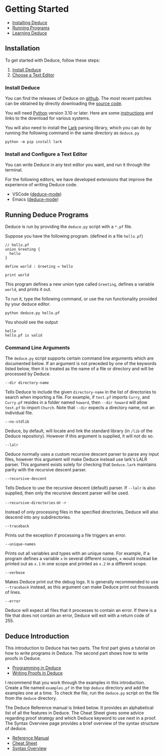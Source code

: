 # Getting Started

* [Installing Deduce](#installation)
* [Running Programs](#running-deduce-programs)
* [Learning Deduce](#deduce-introduction)

## Installation

To get started with Deduce, follow these steps:
1. [Install Deduce](#install-deduce)
2. [Choose a Text Editor](#install-and-configure-a-text-editor)


### Install Deduce
You can find the releases of Deduce on [github](https://github.com/jsiek/deduce/releases).
The most recent patches can be obtained by directly downloading the [source code](https://github.com/jsiek/deduce).

You will need [Python](https://www.python.org/) version 3.10 or later. Here are some [instructions](https://wiki.python.org/moin/BeginnersGuide/Download) and links to the download for various systems.

You will also need to install the [Lark](https://github.com/lark-parser/lark) parsing library, which you can do by running the following command in the same directory as `deduce.py`

```
python -m pip install lark
```

### Install and Configure a Text Editor
You can write Deduce in any text editor you want, and run it through the terminal.

For the following editors, we have developed extensions that improve
the experience of writing Deduce code.

* VSCode ([deduce-mode](https://github.com/HalflingHelper/deduce-mode))
* Emacs ([deduce-mode](https://github.com/mateidragony/deduce-mode))


## Running Deduce Programs

Deduce is run by providing the `deduce.py` script with a `*.pf` file.

Suppose you have the following program. (defined in a file `hello.pf`)

```{.deduce^#hello_starting_example}
// hello.pf
union Greeting {
  hello
}

define world : Greeting = hello

print world
```

This program defines a new union type called `Greeting`,
defines a variable `world`, and prints it out.

To run it, type the following command, or use the run functionality
provided by your deduce editor.
```
python deduce.py hello.pf
```

You should see the output
```
hello
hello.pf is valid
```



### Command Line Arguments

The `deduce.py` script supports certain command line arguments which
are documented below. If an argument is not preceded by one of the
keywords listed below, then it is treated as the name of a file or
directory and will be processed by Deduce.

`--dir directory-name`

Tells Deduce to include the given `directory-name` in the list of
directories to search when importing a file. For example, if `test.pf`
imports `Curry`, and `Curry.pf` resides in a folder named `howard`,
then `--dir howard` will allow `test.pf` to import `Church`. Note that
`--dir` expects a directory name, not an individual file.

`--no-stdlib`

Deduce, by default, will locate and link the standard library (in
`/lib` of the Deduce repository). However if this argument is
supplied, it will not do so.

`--lalr`

Deduce normally uses a custom recursive descent parser to parse any
input files, however this argument will make Deduce instead use lark's
LALR parser. This argument exists solely for checking that
`Deduce.lark` maintains parity with the recursive descent parser.

`--recursive-descent`

Tells Deduce to use the recursive descent (default) parser. If
`--lalr` is also supplied, then only the recursive descent parser will
be used.

`--recursive-directories` or `-r`

Instead of only processing files in the specified directories, Deduce
will also descend into any subdirectories.

`--traceback`

Prints out the exception if processing a file triggers an error.

`--unique-names`

Prints out all variables and types with an unique name. For example,
if a program defines a variable `x` in several different scopes, `x`
would instead be printed out as `x.1` in one scope and printed as
`x.2` in a different scope.

`--verbose`

Makes Deduce print out the debug logs. It is generally recommended to
use `--traceback` instead, as this argument can make Deduce print out
thousands of lines.

`--error`

Deduce will expect all files that it processes to contain an error. If
there is a file that does not contain an error, Deduce will exit with
a return code of 255.

## Deduce Introduction

This introduction to Deduce has two parts. The first part gives a tutorial on how to write programs in Deduce. The second part shows how to write proofs in Deduce.

* [Programming in Deduce](./FunctionalProgramming.md)
* [Writing Proofs in Deduce](./ProofIntro.md)

I recommend that you work through the examples in this introduction. Create a file named `examples.pf` in the top `deduce` directory and add the examples one at a time. To check the file, run the `deduce.py` script on the file from the `deduce` directory.

The Deduce Reference manual is linked below. It provides an alphabetical list of all the features in Deduce. The Cheat Sheet gives some advice regarding proof strategy and which Deduce keyword to use next in a proof. The Syntax Overview page provides a brief overview of the syntax structure of deduce.

* [Reference Manual](./Reference.md)
* [Cheat Sheet](./CheatSheet.md)
* [Syntax Overview](./SyntaxGrammar.md)
